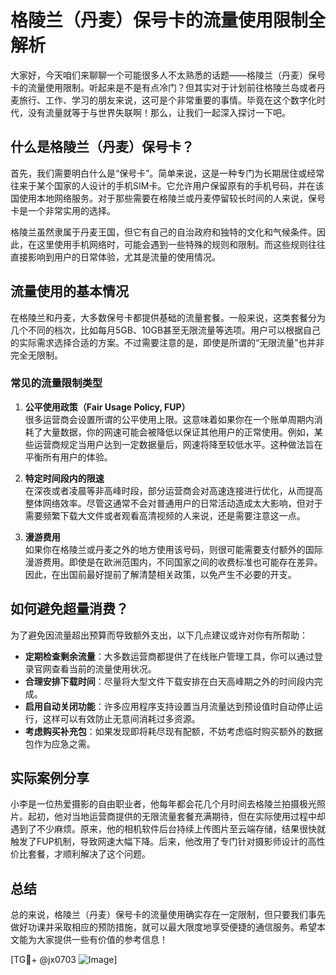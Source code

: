 # 格陵兰（丹麦）保号卡的流量使用限制全解析

大家好，今天咱们来聊聊一个可能很多人不太熟悉的话题——格陵兰（丹麦）保号卡的流量使用限制。听起来是不是有点冷门？但其实对于计划前往格陵兰岛或者丹麦旅行、工作、学习的朋友来说，这可是个非常重要的事情。毕竟在这个数字化时代，没有流量就等于与世界失联啊！那么，让我们一起深入探讨一下吧。

## 什么是格陵兰（丹麦）保号卡？

首先，我们需要明白什么是“保号卡”。简单来说，这是一种专门为长期居住或经常往来于某个国家的人设计的手机SIM卡。它允许用户保留原有的手机号码，并在该国使用本地网络服务。对于那些需要在格陵兰或丹麦停留较长时间的人来说，保号卡是一个非常实用的选择。

格陵兰虽然隶属于丹麦王国，但它有自己的自治政府和独特的文化和气候条件。因此，在这里使用手机网络时，可能会遇到一些特殊的规则和限制。而这些规则往往直接影响到用户的日常体验，尤其是流量的使用情况。

## 流量使用的基本情况

在格陵兰和丹麦，大多数保号卡都提供基础的流量套餐。一般来说，这类套餐分为几个不同的档次，比如每月5GB、10GB甚至无限流量等选项。用户可以根据自己的实际需求选择合适的方案。不过需要注意的是，即使是所谓的“无限流量”也并非完全无限制。

### 常见的流量限制类型

1. **公平使用政策（Fair Usage Policy, FUP）**  
   很多运营商会设置所谓的公平使用上限。这意味着如果你在一个账单周期内消耗了大量数据，你的网速可能会被降低以保证其他用户的正常使用。例如，某些运营商规定当用户达到一定数据量后，网速将降至较低水平。这种做法旨在平衡所有用户的体验。

2. **特定时间段内的限速**  
   在深夜或者凌晨等非高峰时段，部分运营商会对高速连接进行优化，从而提高整体网络效率。尽管这通常不会对普通用户的日常活动造成太大影响，但对于需要频繁下载大文件或者观看高清视频的人来说，还是需要注意这一点。

3. **漫游费用**  
   如果你在格陵兰或丹麦之外的地方使用该号码，则很可能需要支付额外的国际漫游费用。即使是在欧洲范围内，不同国家之间的收费标准也可能存在差异。因此，在出国前最好提前了解清楚相关政策，以免产生不必要的开支。

## 如何避免超量消费？

为了避免因流量超出预算而导致额外支出，以下几点建议或许对你有所帮助：

- **定期检查剩余流量**：大多数运营商都提供了在线账户管理工具，你可以通过登录官网查看当前的流量使用状况。
- **合理安排下载时间**：尽量将大型文件下载安排在白天高峰期之外的时间段内完成。
- **启用自动关闭功能**：许多应用程序支持设置当月流量达到预设值时自动停止运行，这样可以有效防止无意间消耗过多资源。
- **考虑购买补充包**：如果发现即将耗尽现有配额，不妨考虑临时购买额外的数据包作为应急之需。

## 实际案例分享

小李是一位热爱摄影的自由职业者，他每年都会花几个月时间去格陵兰拍摄极光照片。起初，他对当地运营商提供的无限流量套餐充满期待，但在实际使用过程中却遇到了不少麻烦。原来，他的相机软件后台持续上传图片至云端存储，结果很快就触发了FUP机制，导致网速大幅下降。后来，他改用了专门针对摄影师设计的高性价比套餐，才顺利解决了这个问题。

## 总结

总的来说，格陵兰（丹麦）保号卡的流量使用确实存在一定限制，但只要我们事先做好功课并采取相应的预防措施，就可以最大限度地享受便捷的通信服务。希望本文能为大家提供一些有价值的参考信息！

[TG💪+ @jx0703 ![Image](https://github.com/user-attachments/assets/dbca1d08-cadb-493c-b0ec-ad6f7a83f270)]